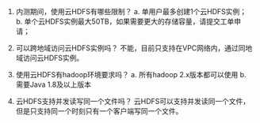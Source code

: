 1.	内测期间，使用云HDFS有哪些限制？
a.	单用户最多创建1个云HDFS实例；
b.	单个云HDFS实例最大50TB，如果需要更大的存储容量，请提交工单申请；

2.	可以跨地域访问云HDFS实例吗？
不能，目前只支持在VPC网络内，通过同地域访问云HDFS实例。

3.	使用云HDFS有hadoop环境要求吗？
a.	所有hadoop 2.x版本都可以使用
b.	需要Java 1.8及以上版本

4.	云HDFS支持并发读写同一个文件吗？
云HDFS可以支持并发读同一个文件，但是只支持同一个时刻只有一个客户端写同一个文件。
